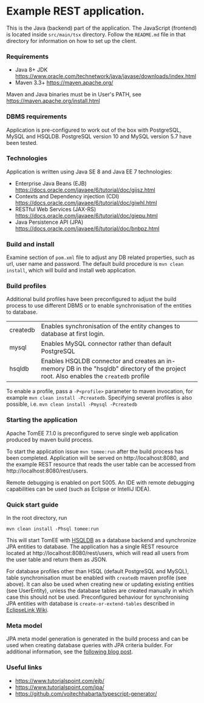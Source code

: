 # Example REST application.

This is the Java (backend) part of the application. The JavaScript (frontend) is located
inside `src/main/tsx` directory. Follow the `README.md` file in that directory for
information on how to set up the client.

### Requirements

- Java 8+ JDK https://www.oracle.com/technetwork/java/javase/downloads/index.html
- Maven 3.3+ https://maven.apache.org/

Maven and Java binaries must be in User's PATH, see https://maven.apache.org/install.html

### DBMS requirements

Application is pre-configured to work out of the box with PostgreSQL, MySQL and HSQLDB. PostgreSQL
version 10 and MySQL version 5.7 have been tested.

### Technologies

Application is written using Java SE 8 and Java EE 7 technologies:

- Enterprise Java Beans (EJB) https://docs.oracle.com/javaee/6/tutorial/doc/gijsz.html
- Contexts and Dependency injection (CDI) https://docs.oracle.com/javaee/6/tutorial/doc/giwhl.html
- RESTful Web Services (JAX-RS) https://docs.oracle.com/javaee/6/tutorial/doc/giepu.html
- Java Persistence API (JPA) https://docs.oracle.com/javaee/6/tutorial/doc/bnbpz.html

### Build and install

Examine <properties> section of `pom.xml` file to adjust any DB related properties, such as url,
user name and password. The default build procedure is `mvn clean install`, which will build and
install web application.

### Build profiles

Additional build profiles have been preconfigured to adjust the build process to use different
DBMS or to enable synchronisation of the entities to database.


|         |            |
| ---      | --- |
| createdb | Enables synchronisation of the entity changes to database at first login.|
| mysql    | Enables MySQL connector rather than default PostgreSQL |
| hsqldb   | Enables HSQLDB connector and creates an in-memory DB in the "hsqldb" directory of the project root. Also enables the `createdb` profile |

To enable a profile, pass a `-P<profile>` parameter to maven invocation, for example
`mvn clean install -Pcreatedb`. Specifying several profiles is also possible, i.e.
`mvn clean install -Pmysql -Pcreatedb`

### Starting the application

Apache TomEE 7.1.0 is preconfigured to serve single web application produced by maven build process.

To start the application issue `mvn tomee:run` after the build process has been completed. Application
will be served on http://localhost:8080, and the example REST resource that reads the user table can
be accessed from http://localhost:8080/rest/users.

Remote debugging is enabled on port 5005. An IDE with remote debugging capabilities can be used
(such as Eclipse or IntelliJ IDEA).

### Quick start guide

In the root directory, run

```
mvn clean install -Phsql tomee:run
```

This will start TomEE with [HSQLDB](http://hsqldb.org/) as a database backend and synchronize JPA
entities to database. The application has a single REST resource located at
http://localhost:8080/rest/users, which will read all users from the user table and return them as JSON.

For database profiles other than HSQL (default PostgreSQL and MySQL), table synchronisation must be
enabled with `createdb` maven profile (see above). It can also be used when creating new or updating
existing entities (see UserEntity), unless the database tables are created manually in which case
this should not be used. Preconfigured behaviour for synchronising JPA entities with database is
`create-or-extend-tables` described in [EclipseLink Wiki](https://www.eclipse.org/eclipselink/documentation/2.4/jpa/extensions/p_ddl_generation.htm).

### Meta model

JPA meta model generation is generated in the build process and can be used when creating
database queries with JPA criteria builder. For additional information, see the [following
blog post](https://www.baeldung.com/hibernate-criteria-queries-metamodel).

### Useful links

- https://www.tutorialspoint.com/ejb/
- https://www.tutorialspoint.com/jpa/
- https://github.com/vojtechhabarta/typescript-generator/
